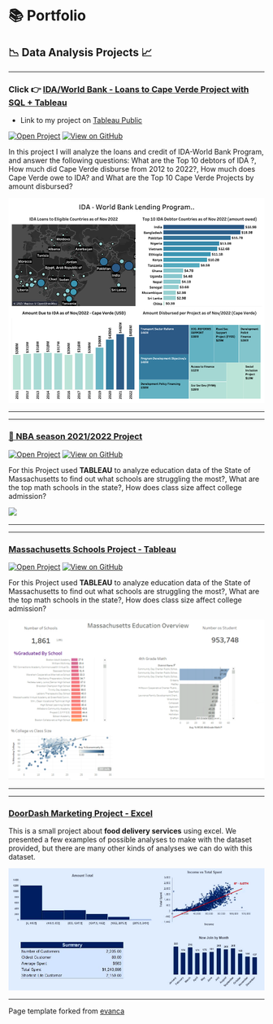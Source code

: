 # 📚 Portfolio

## 📉 Data Analysis Projects 📈

- - -
### Click 👉 [IDA/World Bank - Loans to Cape Verde Project with SQL + Tableau](projects/worldbank_project.md)
- Link to my project on [Tableau Public](https://public.tableau.com/authoring/IDA_Loasn_Global/Dashboard1#1)

[![Open Project](https://img.shields.io/badge/Jupyter-Open_Project-blue?logo=Jupyter)](projects/worldbank_project_html.html) 
[![View on GitHub](https://img.shields.io/badge/GitHub-View_on_GitHub-blue?logo=GitHub)](https://github.com/keltonsantos/dataanalysis/tree/master/)

In this project I will analyze the loans and credit of IDA-World Bank Program, and answer the following questions: What are the Top 10 debtors of IDA ?, How much did Cape Verde disburse from 2012 to 2022?, How much does Cape Verde owe to IDA? and What are the Top 10 Cape Verde Projects by amount disbursed?

[<img src="projects/images/projects/world_bank/Dashboard.png?raw=true">](projects/worldbank_project.md)


- - -
- - -
### [🏀 NBA season 2021/2022 Project](projects/nba_project.md)
[![Open Project](https://img.shields.io/badge/Jupyter-Open_Project-blue?logo=Jupyter)](projects/nba_project_html.html) 
[![View on GitHub](https://img.shields.io/badge/GitHub-View_on_GitHub-blue?logo=GitHub)](https://github.com/keltonsantos/dataanalysis/tree/master/)

For this Project used **TABLEAU** to analyze education data of the State of Massachusetts to find out what schools are struggling the most?, What are the top math schools in the state?, How does class size affect college admission?

[<img src="projects/images/projects/nba.PNG?raw=true">](projects/nba_project.md)

- - -
- - -

### [Massachusetts Schools Project - Tableau](projects/tableau_project.md)
[![Open Project](https://img.shields.io/badge/Jupyter-Open_Project-blue?logo=Jupyter)](projects/tableau_project_html.html) 
[![View on GitHub](https://img.shields.io/badge/GitHub-View_on_GitHub-blue?logo=GitHub)](https://github.com/keltonsantos/dataanalysis/tree/master/)

For this Project used **TABLEAU** to analyze education data of the State of Massachusetts to find out what schools are struggling the most?, What are the top math schools in the state?, How does class size affect college admission?

[<img src="projects/images/projects/Mass_tableau/dashboard.PNG?raw=true">](projects/tableau_project.md)

- - -
- - -
### [DoorDash Marketing Project - Excel](https://www.linkedin.com/pulse/doordash-marketing-project-excel-kelton-garcia-santos/)

This is a small project about **food delivery services** using excel. We presented a few examples of possible analyses to make with the dataset provided, but there are many other kinds of analyses we can do with this dataset.

[<img src="projects/images/projects/Doordash/dashboard.png?raw=true">](https://www.linkedin.com/pulse/doordash-marketing-project-excel-kelton-garcia-santos/)


- - -


Page template forked from <a href="https://github.com/evanca/quick-portfolio">evanca</a>
